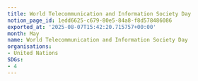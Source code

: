 ```yaml
---
title: World Telecommunication and Information Society Day
notion_page_id: 1edd6625-c679-80e5-84a8-f8d578486086
exported_at: '2025-08-07T15:42:20.715757+00:00'
month: May
name: World Telecommunication and Information Society Day
organisations:
- United Nations
SDGs:
- 4
---
```


